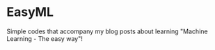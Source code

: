 # EasyML
Simple codes that accompany my blog posts about learning "Machine Learning - The easy way"!
